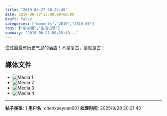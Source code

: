 ```yaml
---
title: "2019-06-27 00:25:49"
date: 2019-06-27T13:00:00+08:00
draft: false
categories: ["moments","2019","2019-06"]
tags: ["朋友圈","生活记录"]
summary: "2019-06-27 00:25:49..."
---
```


住过最最有历史气息的酒店！不是复古，是就是古！

## 媒体文件

- ![Media 1](/Moments/photos/2019-06-27/201906270025490.jpg)
- ![Media 2](/Moments/photos/2019-06-27/201906270025491.jpg)
- ![Media 3](/Moments/photos/2019-06-27/201906270025492.jpg)
- ![Media 4](/Moments/photos/2019-06-27/201906270025493.jpg)

---

**帖子类型:** 1
**用户名:** chenxueyuan001
**处理时间:** 2025/8/28 20:31:45